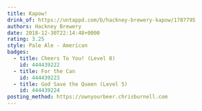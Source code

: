 ```yaml
---
title: Kapow!
drink_of: https://untappd.com/b/hackney-brewery-kapow/1787795
authors: Hackney Brewery
date: 2018-12-30T22:14:48+0000
rating: 3.25
style: Pale Ale - American
badges:
  - title: Cheers To You! (Level 8)
    id: 444439222
  - title: For the Can
    id: 444439223
  - title: God Save the Queen (Level 5)
    id: 444439224
posting_method: https://ownyourbeer.chrisburnell.com
---
```

